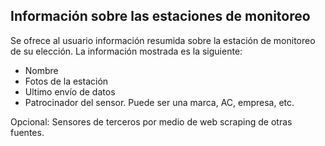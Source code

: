 ## Información sobre las estaciones de monitoreo
Se ofrece al usuario información resumida sobre la estación de monitoreo de su elección. La información mostrada es la siguiente:
- Nombre
- Fotos de la estación
- Ultimo envío de datos
- Patrocinador del sensor. Puede ser una marca, AC, empresa, etc.

Opcional: Sensores de terceros por medio de web scraping de otras fuentes.